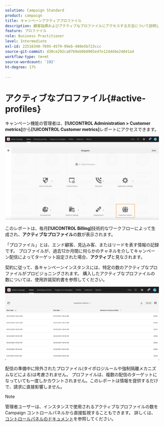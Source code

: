 ```yaml
---
solution: Campaign Standard
product: campaign
title: キャンペーンアクティブプロファイル
description: 顧客指標およびアクティブなプロファイルにアクセスする方法について説明します。
feature: プロファイル
role: Business Practitioner
level: Intermediate
exl-id: 22516348-7695-4579-99eb-480e5b723ccc
source-git-commit: d30ce292ca07b9eb0b6965e47e12ddd4e24041ad
workflow-type: tm+mt
source-wordcount: '192'
ht-degree: 17%

---
```


# アクティブなプロファイル{#active-profiles}

キャンペーン機能の管理者は、**[!UICONTROL Administration > Customer metrics]**&#x200B;から&#x200B;**[!UICONTROL Customer metrics]**&#x200B;レポートにアクセスできます。

![](assets/audience_customer_metrics.png)

このレポートは、毎月&#x200B;**[!UICONTROL Billing]**&#x200B;技術的なワークフローによって生成され、**アクティブなプロファイル**&#x200B;の数が表示されます。

「プロファイル」とは、エンド顧客、見込み客、またはリードを表す情報の記録です。 プロファイルが、過去12か月間に何らかのチャネルを介してキャンペーン配信によってターゲット設定された場合、**アクティブ**&#x200B;と見なされます。

契約に従って、各キャンペーンインスタンスには、特定の数のアクティブなプロファイルがプロビジョニングされます。 購入したアクティブなプロファイルの数については、使用許諾契約書を参照してください。

![](assets/audience_active_profiles_list.png)

配信の準備中に除外されたプロファイル(タイポロジルールや強制隔離メカニズムなどによる)は考慮されません。 プロファイルは、複数の配信のターゲットになっていても一度しかカウントされません。このレポートは情報を提供するだけで、請求に直接影響しません。

>[!NOTE]
>
>管理者ユーザーは、インスタンスで使用されるアクティブなプロファイルの数をCampaign コントロールパネルから直接監視することもできます。 詳しくは、[コントロールパネルのドキュメント](https://experienceleague.adobe.com/docs/control-panel/using/performance-monitoring/active-profiles-monitoring.html?lang=ja)を参照してください。

